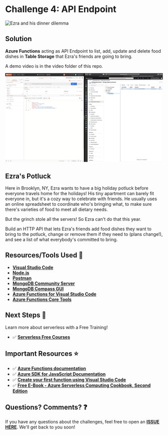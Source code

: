 # Challenge 4: API Endpoint

![Ezra and his dinner dilemma](https://res.cloudinary.com/jen-looper/image/upload/v1575132446/images/challenge-4_shxtjs.jpg)

## Solution

**Azure Functions** acting as API Endpoint to list, add, update and delete food dishes in **Table Storage** that Ezra's friends are going to bring.

A demo video is in the video folder of this repo.

![Demo Screenshot](images/demo.png)

## Ezra's Potluck

Here in Brooklyn, NY, Ezra wants to have a big holiday potluck before everyone travels home for the holidays! His tiny apartment can barely fit everyone in, but it's a cozy way to celebrate with friends. He usually uses an online spreadsheet to coordinate who's bringing what, to make sure there's varieties of food to meet all dietary needs.

But the grinch stole all the servers! So Ezra can't do that this year.

Build an HTTP API that lets Ezra's friends add food dishes they want to bring to the potluck, change or remove them if they need to (plans change!), and see a list of what everybody's committed to bring.

## Resources/Tools Used 🚀

-   **[Visual Studio Code](https://code.visualstudio.com/?WT.mc_id=25daysofserverless-github-gllemos)**
-   **[Node.js](https://nodejs.org/en/)**
-   **[Postman](https://www.getpostman.com/)**
-   **[MongoDB Community Server](https://www.mongodb.com/download-center/community)**
-   **[MongoDB Compass GUI](https://www.mongodb.com/download-center/compass)**
-   **[Azure Functions for Visual Studio Code](https://marketplace.visualstudio.com/items?itemName=ms-azuretools.vscode-azurefunctions&WT.mc_id=25daysofserverless-github-cxa)**
-   **[Azure Functions Core Tools](https://docs.microsoft.com/azure/azure-functions/functions-run-local?WT.mc_id=25daysofserverless-github-cxa)**

## Next Steps 🏃

Learn more about serverless with a Free Training!

-   ✅ **[Serverless Free Courses](https://docs.microsoft.com/learn/browse/?term=azure%20functions&WT.mc_id=25daysofserverless-github-cxa)**

## Important Resources ⭐️

-   ✅ **[Azure Functions documentation](https://docs.microsoft.com/azure/azure-functions/?WT.mc_id=25daysofserverless-github-cxa)**
-   ✅ **[Azure SDK for JavaScript Documentation](https://docs.microsoft.com/azure/javascript/?WT.mc_id=25daysofserverless-github-cxa)**
-   ✅ **[Create your first function using Visual Studio Code](https://docs.microsoft.com/azure/azure-functions/functions-create-first-function-vs-code?WT.mc_id=25daysofserverless-github-cxa)**
-   ✅ **[Free E-Book - Azure Serverless Computing Cookbook, Second Edition](https://azure.microsoft.com/resources/azure-serverless-computing-cookbook/?WT.mc_id=25daysofserverless-github-cxa)**

## Questions? Comments? ❓

If you have any questions about the challenges, feel free to open an **[ISSUE HERE](https://github.com/microsoft/25-days-of-serverless/issues)**. We'll get back to you soon!
